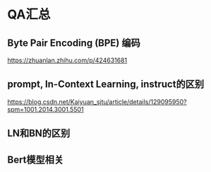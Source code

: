# QA汇总
## Byte Pair Encoding (BPE) 编码  
https://zhuanlan.zhihu.com/p/424631681  
## prompt,  In-Context Learning, instruct的区别
https://blog.csdn.net/Kaiyuan_sjtu/article/details/129095950?spm=1001.2014.3001.5501  
## LN和BN的区别  
## Bert模型相关
